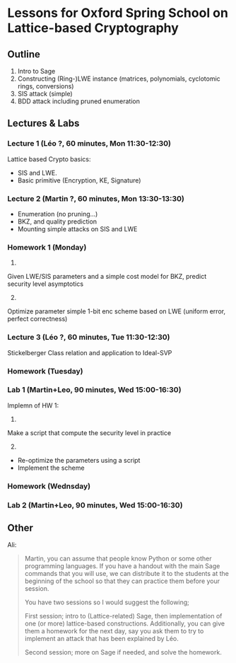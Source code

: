 # Lessons for Oxford Spring School on Lattice-based Cryptography

## Outline ##

1. Intro to Sage
2. Constructing (Ring-)LWE instance (matrices, polynomials, cyclotomic rings, conversions)
3. SIS attack (simple)
4. BDD attack including pruned enumeration

## Lectures & Labs ##

### Lecture 1 (Léo ?, 60 minutes, Mon 11:30-12:30)

Lattice based Crypto basics:
- SIS and LWE. 
- Basic primitive (Encryption, KE, Signature)

### Lecture 2 (Martin ?, 60 minutes, Mon 13:30-13:30)

- Enumeration (no pruning...)
- BKZ, and quality prediction
- Mounting simple attacks on SIS and LWE

### Homework 1 (Monday)

1. 
Given LWE/SIS parameters and a simple cost model for BKZ, predict security level asymptotics

2. 
Optimize parameter simple 1-bit enc scheme based on LWE (uniform error, perfect correctness)


### Lecture 3 (Léo ?, 60 minutes, Tue 11:30-12:30)

Stickelberger Class relation and application to Ideal-SVP

### Homework (Tuesday)

### Lab 1 (Martin+Leo, 90 minutes, Wed 15:00-16:30)

Implemn of HW 1:

1.
Make a script that compute the security level in practice

2.
- Re-optimize the parameters using a script
- Implement the scheme

### Homework (Wednsday)

### Lab 2 (Martin+Leo, 90 minutes, Wed 15:00-16:30)

## Other ##

Ali:  
> Martin, you can assume that people know Python or some other programming languages. If you have a handout with the main Sage commands that you will use, we can distribute it to the students at the beginning of the school so that they can practice them before your session. 
>  
> You have two sessions so I would suggest the following;
>  
> First session; intro to (Lattice-related) Sage, then implementation of one (or more) lattice-based constructions. Additionally, you can give them a homework for the next day, say you ask them to try to implement an attack that has been explained by Léo.
>  
> Second session; more on Sage if needed, and solve the homework.
